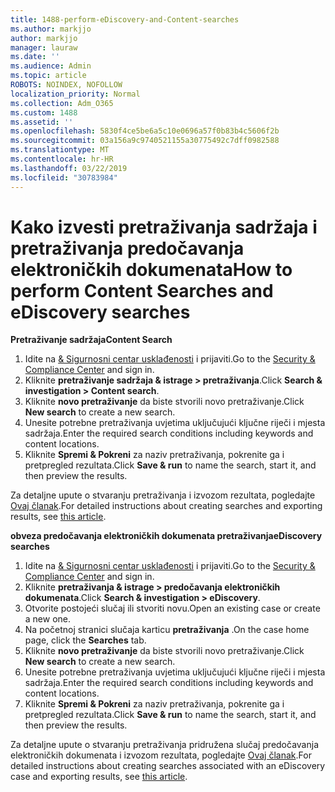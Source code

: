 ```yaml
---
title: 1488-perform-eDiscovery-and-Content-searches
ms.author: markjjo
author: markjjo
manager: lauraw
ms.date: ''
ms.audience: Admin
ms.topic: article
ROBOTS: NOINDEX, NOFOLLOW
localization_priority: Normal
ms.collection: Adm_O365
ms.custom: 1488
ms.assetid: ''
ms.openlocfilehash: 5830f4ce5be6a5c10e0696a57f0b83b4c5606f2b
ms.sourcegitcommit: 03a156a9c9740521155a30775492c7dff0982588
ms.translationtype: MT
ms.contentlocale: hr-HR
ms.lasthandoff: 03/22/2019
ms.locfileid: "30783984"
---
```

# <a name="how-to-perform-content-searches-and-ediscovery-searches"></a><span data-ttu-id="72cd8-102">Kako izvesti pretraživanja sadržaja i pretraživanja predočavanja elektroničkih dokumenata</span><span class="sxs-lookup"><span data-stu-id="72cd8-102">How to perform Content Searches and eDiscovery searches</span></span>

<span data-ttu-id="72cd8-103">**Pretraživanje sadržaja**</span><span class="sxs-lookup"><span data-stu-id="72cd8-103">**Content Search**</span></span>

1. <span data-ttu-id="72cd8-104">Idite na [& Sigurnosni centar usklađenosti](https://protection.office.com) i prijaviti.</span><span class="sxs-lookup"><span data-stu-id="72cd8-104">Go to the [Security & Compliance Center](https://protection.office.com) and sign in.</span></span>
2. <span data-ttu-id="72cd8-105">Kliknite **pretraživanje sadržaja & istrage > pretraživanja**.</span><span class="sxs-lookup"><span data-stu-id="72cd8-105">Click **Search & investigation > Content search**.</span></span>
3. <span data-ttu-id="72cd8-106">Kliknite **novo pretraživanje** da biste stvorili novo pretraživanje.</span><span class="sxs-lookup"><span data-stu-id="72cd8-106">Click **New search** to create a new search.</span></span>
4. <span data-ttu-id="72cd8-107">Unesite potrebne pretraživanja uvjetima uključujući ključne riječi i mjesta sadržaja.</span><span class="sxs-lookup"><span data-stu-id="72cd8-107">Enter the required search conditions including keywords and content locations.</span></span>  
5. <span data-ttu-id="72cd8-108">Kliknite **Spremi & Pokreni** za naziv pretraživanja, pokrenite ga i pretpregled rezultata.</span><span class="sxs-lookup"><span data-stu-id="72cd8-108">Click **Save & run** to name the search, start it, and then preview the results.</span></span> 
 
<span data-ttu-id="72cd8-109">Za detaljne upute o stvaranju pretraživanja i izvozom rezultata, pogledajte [Ovaj članak](https://docs.microsoft.com/office365/securitycompliance/content-search).</span><span class="sxs-lookup"><span data-stu-id="72cd8-109">For detailed instructions about creating searches and exporting results, see [this article](https://docs.microsoft.com/office365/securitycompliance/content-search).</span></span>

<span data-ttu-id="72cd8-110">**obveza predočavanja elektroničkih dokumenata pretraživanja**</span><span class="sxs-lookup"><span data-stu-id="72cd8-110">**eDiscovery searches**</span></span>

1. <span data-ttu-id="72cd8-111">Idite na [& Sigurnosni centar usklađenosti](https://protection.office.com) i prijaviti.</span><span class="sxs-lookup"><span data-stu-id="72cd8-111">Go to the [Security & Compliance Center](https://protection.office.com) and sign in.</span></span>
2. <span data-ttu-id="72cd8-112">Kliknite **pretraživanja & istrage > predočavanja elektroničkih dokumenata**.</span><span class="sxs-lookup"><span data-stu-id="72cd8-112">Click **Search & investigation > eDiscovery**.</span></span>
3. <span data-ttu-id="72cd8-113">Otvorite postojeći slučaj ili stvoriti novu.</span><span class="sxs-lookup"><span data-stu-id="72cd8-113">Open an existing case or create a new one.</span></span>
4. <span data-ttu-id="72cd8-114">Na početnoj stranici slučaja karticu **pretraživanja** .</span><span class="sxs-lookup"><span data-stu-id="72cd8-114">On the case home page, click the **Searches** tab.</span></span>  
5. <span data-ttu-id="72cd8-115">Kliknite **novo pretraživanje** da biste stvorili novo pretraživanje.</span><span class="sxs-lookup"><span data-stu-id="72cd8-115">Click **New search** to create a new search.</span></span>
6. <span data-ttu-id="72cd8-116">Unesite potrebne pretraživanja uvjetima uključujući ključne riječi i mjesta sadržaja.</span><span class="sxs-lookup"><span data-stu-id="72cd8-116">Enter the required search conditions including keywords and content locations.</span></span>  
7. <span data-ttu-id="72cd8-117">Kliknite **Spremi & Pokreni** za naziv pretraživanja, pokrenite ga i pretpregled rezultata.</span><span class="sxs-lookup"><span data-stu-id="72cd8-117">Click **Save & run** to name the search, start it, and then preview the results.</span></span>

<span data-ttu-id="72cd8-118">Za detaljne upute o stvaranju pretraživanja pridružena slučaj predočavanja elektroničkih dokumenata i izvozom rezultata, pogledajte [Ovaj članak](https://docs.microsoft.com/office365/securitycompliance/ediscovery-cases).</span><span class="sxs-lookup"><span data-stu-id="72cd8-118">For detailed instructions about creating searches associated with an eDiscovery case and exporting results, see [this article](https://docs.microsoft.com/office365/securitycompliance/ediscovery-cases).</span></span>